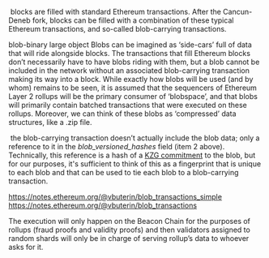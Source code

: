
 blocks are filled with standard Ethereum transactions. After the Cancun-Deneb fork, blocks can be filled with a combination of these typical Ethereum transactions, and so-called blob-carrying transactions.

blob-binary large object 
Blobs can be imagined as ‘side-cars’ full of data that will ride alongside blocks. The transactions that fill Ethereum blocks don’t necessarily have to have blobs riding with them, but a blob cannot be included in the network without an associated blob-carrying transaction making its way into a block. While exactly how blobs will be used (and by whom) remains to be seen, it is assumed that the sequencers of Ethereum Layer 2 rollups will be the primary consumer of ‘blobspace’, and that blobs will primarily contain batched transactions that were executed on these rollups. Moreover, we can think of these blobs as ‘compressed’ data structures, like a .zip file.

 the blob-carrying transaction doesn’t actually include the blob data; only a reference to it in the _blob_versioned_hashes_ field (item 2 above). Technically, this reference is a hash of a [KZG commitment](https://dankradfeist.de/ethereum/2020/06/16/kate-polynomial-commitments.html) to the blob, but for our purposes, it's sufficient to think of this as a fingerprint that is unique to each blob and that can be used to tie each blob to a blob-carrying transaction.

https://notes.ethereum.org/@vbuterin/blob_transactions_simple
https://notes.ethereum.org/@vbuterin/blob_transactions

The execution will only happen on the Beacon Chain for the purposes of rollups (fraud proofs and validity proofs) and then validators assigned to random shards will only be in charge of serving rollup’s data to whoever asks for it.


